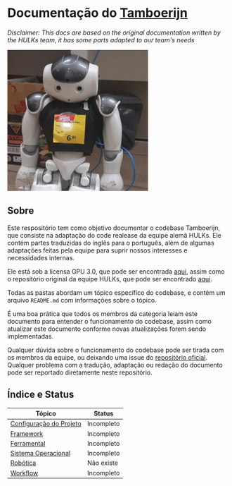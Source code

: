 # Documentação do [Tamboerijn](https://github.com/rinobot-team/Tamboerijn)

*Disclaimer: This docs are based on the original documentation written by the HULKs team, it has some parts adapted to our team's needs*

![Bisnaguinha](./docs/bisnaguinha.jpg)

## Sobre
Este respositório tem como objetivo documentar o codebase Tamboerijn, que consiste na adaptação do code realease da equipe alemã HULKs. Ele contém partes traduzidas do inglês para o português, além de algumas adaptações feitas pela equipe para suprir nossos interesses e necessidades internas.

Ele está sob a licensa GPU 3.0, que pode ser encontrada [aqui](./LICENSE), assim como o repositório original da equipe HULKs, que pode ser encontrado [aqui](https://github.com/HULKs/hulk).

Todas as pastas abordam um tópico específico do codebase, e contém um arquivo `README.md` com informações sobre o tópico.

É uma boa prática que todos os membros da categoria leiam este documento para entender o funcionamento do codebase, assim como atualizar este documento conforme novas atualizações forem sendo implementadas.

Qualquer dúvida sobre o funcionamento do codebase pode ser tirada com os membros da equipe, ou deixando uma issue do [repositório oficial](https://github.com/rinobot-team/Tamboerijn). Qualquer problema com a tradução, adaptação ou redação do documento pode ser reportado diretamente neste repositório.

## Índice e Status

| Tópico | Status |
| ------ | ------ |
| [Configuração do Projeto](./docs/config-projeto/README.md)  | Incompleto |
| [Framework](./docs/framework/README.md) | Incompleto |
| [Ferramental](./docs/ferramental/README.md) | Incompleto |
| [Sistema Operacional](./docs/sistema-operacional/README.md) | Incompleto |
| [Robótica](./docs/robotica/README.md) | Não existe |
| [Workflow](./docs/workflow/README.md) | Incompleto |
